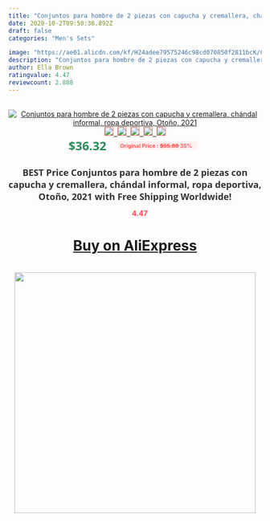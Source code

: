 ```yaml
---
title: "Conjuntos para hombre de 2 piezas con capucha y cremallera, chándal informal, ropa deportiva, Otoño, 2021"
date: 2020-10-2T09:50:36.892Z
draft: false
categories: "Men's Sets"

image: "https://ae01.alicdn.com/kf/H24adee79575246c98cd070850f2811bcK/Conjuntos-para-hombre-de-2-piezas-con-capucha-y-cremallera-chándal-informal-ropa-deportiva-Otoño-2021.jpg"
description: "Conjuntos para hombre de 2 piezas con capucha y cremallera, chándal informal, ropa deportiva, Otoño, 2021"
author: Ella Brown
ratingvalue: 4.47
reviewcount: 2.888
---
```

<br>
<div style="text-align: center;">
<a href="https://s.click.aliexpress.com/e/_A4IqpR" target="_blank" rel="nofollow noopener noreferrer"><img alt="Conjuntos para hombre de 2 piezas con capucha y cremallera, chándal informal, ropa deportiva, Otoño, 2021" class="magnifier-image" src="https://ae01.alicdn.com/kf/H24adee79575246c98cd070850f2811bcK/Conjuntos-para-hombre-de-2-piezas-con-capucha-y-cremallera-chándal-informal-ropa-deportiva-Otoño-2021.jpg_640x640.jpg">
<br>
<img style="border:1px solid salmon" src="https://ae01.alicdn.com/kf/H24adee79575246c98cd070850f2811bcK/Conjuntos-para-hombre-de-2-piezas-con-capucha-y-cremallera-chándal-informal-ropa-deportiva-Otoño-2021.jpg_120x120.jpg">&nbsp;&nbsp;<img style="border:1px solid salmon" src="https://ae01.alicdn.com/kf/Hb4ea7acdff14484487ff4875c4009503n/Conjuntos-para-hombre-de-2-piezas-con-capucha-y-cremallera-chándal-informal-ropa-deportiva-Otoño-2021.jpg_120x120.jpg">&nbsp;&nbsp;<img style="border:1px solid salmon" src="https://ae01.alicdn.com/kf/Ha7690138dbdc4bee8908c8cdcd7b0397P/Conjuntos-para-hombre-de-2-piezas-con-capucha-y-cremallera-chándal-informal-ropa-deportiva-Otoño-2021.jpg_120x120.jpg">&nbsp;&nbsp;<img style="border:1px solid salmon" src="https://ae01.alicdn.com/kf/Hb54d8f51a6754cacad73ce2ff0b157fdk/Conjuntos-para-hombre-de-2-piezas-con-capucha-y-cremallera-chándal-informal-ropa-deportiva-Otoño-2021.jpg_120x120.jpg">&nbsp;&nbsp;<img style="border:1px solid salmon" src="https://ae01.alicdn.com/kf/H11eac90fb1ba471e9753ef82f54d0d7bC/Conjuntos-para-hombre-de-2-piezas-con-capucha-y-cremallera-chándal-informal-ropa-deportiva-Otoño-2021.jpg_120x120.jpg"></a></div><br0>
<div style="text-align: center;"><span style="background-color: white; border: 0px; box-sizing: border-box; color: seagreen; display: inline-block; font-family: &quot;open sans&quot; , &quot;arial&quot; , &quot;helvetica&quot; , sans-serif , &quot;heiti&quot;; font-size: 24px; font-stretch: inherit; font-weight: 700; line-height: inherit; margin: 0px 10px 0px 0px; padding: 0px; vertical-align: middle;">$36.32 </span>
<span style="background: rgb(255 , 241 , 241); border-radius: 3px; border: 0px; box-sizing: border-box; color: #ff4747; display: inline-block; font-family: inherit; font-size: 12px; font-stretch: inherit; font-style: inherit; font-variant: inherit; font-weight: 600; line-height: inherit; margin: 0px; padding: 2px 5px; transform: scale(0.9); vertical-align: middle;">Original Price : <b style="text-decoration: line-through;">$55.88 </b> 35%&nbsp;&nbsp;</span></div>
<h1 style="color: #333333; display: inline-block; font-family: &quot;open sans&quot; , &quot;arial&quot; , &quot;helvetica&quot; , sans-serif , &quot;heiti&quot;; font-size: 18px; font-stretch: inherit; font-weight: 700; text-align: center;">BEST Price Conjuntos para hombre de 2 piezas con capucha y cremallera, chándal informal, ropa deportiva, Otoño, 2021 with Free Shipping Worldwide!</h1>
<div style="color: #ff4747; text-align: center;">
<img src="https://4.bp.blogspot.com/-M0ZcTcb-5uY/XleCXlxnR4I/AAAAAAAAAEc/OrjgMkXV1oMQFaCRZj5HQwOCBcu3w1FegCPcBGAYYCw/s1600/star.png" style="height: 15px;">&nbsp;<b>4.47</b></div>
<div class="button_cont" align="center"><a class="buynow_a" href="https://s.click.aliexpress.com/e/_A4IqpR" target="_blank" rel="nofollow noopener noreferrer"><H1>Buy on AliExpress</H1></a></div><br>
<div class="separator" style="clear: both; text-align: center;">
<img src="https://lh3.googleusercontent.com/-pTy5HemUv9M/XlePHvY0dAI/AAAAAAAAAE4/0nX5iRUoIWY8eMW9Dpxeirr157OZliDIgCLcBGAsYHQ/s1600/badge.gif" width="480">
</div>
